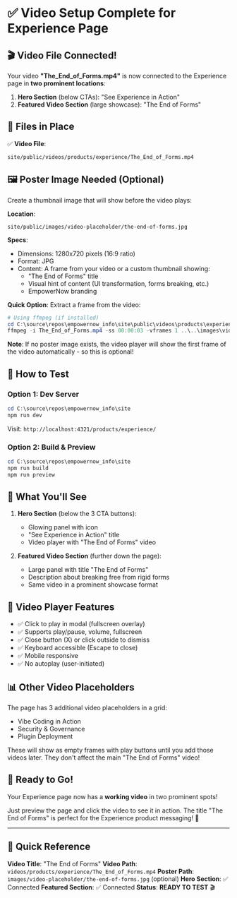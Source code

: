 # ✅ Video Setup Complete for Experience Page

## 🎬 Video File Connected!

Your video **"The_End_of_Forms.mp4"** is now connected to the Experience page in **two prominent locations**:

1. **Hero Section** (below CTAs): "See Experience in Action"
2. **Featured Video Section** (large showcase): "The End of Forms"

## 📁 Files in Place

✅ **Video File**: 
```
site/public/videos/products/experience/The_End_of_Forms.mp4
```

## 🖼️ Poster Image Needed (Optional)

Create a thumbnail image that will show before the video plays:

**Location**: 
```
site/public/images/video-placeholder/the-end-of-forms.jpg
```

**Specs**:
- Dimensions: 1280x720 pixels (16:9 ratio)
- Format: JPG
- Content: A frame from your video or a custom thumbnail showing:
  - "The End of Forms" title
  - Visual hint of content (UI transformation, forms breaking, etc.)
  - EmpowerNow branding

**Quick Option**: Extract a frame from the video:
```powershell
# Using ffmpeg (if installed)
cd C:\source\repos\empowernow_info\site\public\videos\products\experience
ffmpeg -i The_End_of_Forms.mp4 -ss 00:00:03 -vframes 1 ..\..\images\video-placeholder\the-end-of-forms.jpg
```

**Note**: If no poster image exists, the video player will show the first frame of the video automatically - so this is optional!

## 🚀 How to Test

### Option 1: Dev Server
```powershell
cd C:\source\repos\empowernow_info\site
npm run dev
```
Visit: `http://localhost:4321/products/experience/`

### Option 2: Build & Preview
```powershell
cd C:\source\repos\empowernow_info\site
npm run build
npm run preview
```

## 🎯 What You'll See

1. **Hero Section** (below the 3 CTA buttons):
   - Glowing panel with icon
   - "See Experience in Action" title
   - Video player with "The End of Forms" video

2. **Featured Video Section** (further down the page):
   - Large panel with title "The End of Forms"
   - Description about breaking free from rigid forms
   - Same video in a prominent showcase format

## 🎥 Video Player Features

- ✅ Click to play in modal (fullscreen overlay)
- ✅ Supports play/pause, volume, fullscreen
- ✅ Close button (X) or click outside to dismiss
- ✅ Keyboard accessible (Escape to close)
- ✅ Mobile responsive
- ✅ No autoplay (user-initiated)

## 📊 Other Video Placeholders

The page has 3 additional video placeholders in a grid:
- Vibe Coding in Action
- Security & Governance  
- Plugin Deployment

These will show as empty frames with play buttons until you add those videos later. They don't affect the main "The End of Forms" video!

## 🎉 Ready to Go!

Your Experience page now has a **working video** in two prominent spots! 

Just preview the page and click the video to see it in action. The title "The End of Forms" is perfect for the Experience product messaging! 🚀

---

## 📝 Quick Reference

**Video Title**: "The End of Forms"
**Video Path**: `videos/products/experience/The_End_of_Forms.mp4`
**Poster Path**: `images/video-placeholder/the-end-of-forms.jpg` (optional)
**Hero Section**: ✅ Connected
**Featured Section**: ✅ Connected
**Status**: **READY TO TEST** 🎬


